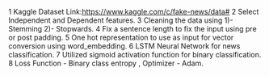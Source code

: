   1  Kaggle Dataset Link:https://www.kaggle.com/c/fake-news/data#
  2  Select Independent and Dependent features.
  3  Cleaning the data using 1)- Stemming 2)- Stopwards.
  4  Fix a sentence length to fix the input using pre or post padding.
  5  One hot representation to use as input for vector conversion using word_embedding.
  6  LSTM Neural Network for news classification.
  7  Utilized sigmoid activation function for binary classification.
  8  Loss Function - Binary class entropy , Optimizer - Adam.
  
